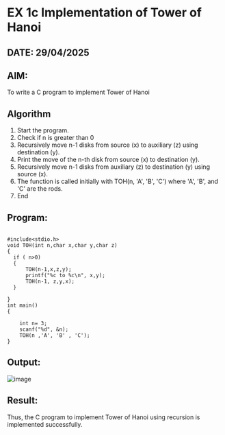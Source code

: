 # EX 1c Implementation of Tower of Hanoi
## DATE: 29/04/2025
## AIM:
To write a C program to implement Tower of Hanoi

## Algorithm
1. Start the program.
2. Check if n is greater than 0
3. Recursively move n-1 disks from source (x) to auxiliary (z) using destination (y).
4. Print the move of the n-th disk from source (x) to destination (y).
5. Recursively move n-1 disks from auxiliary (z) to destination (y) using source (x).
6. The function is called initially with TOH(n, 'A', 'B', 'C') where 'A', 'B', and 'C' are the rods.
7. End

## Program:
```

#include<stdio.h>
void TOH(int n,char x,char y,char z)
{
  if ( n>0)
  {
      TOH(n-1,x,z,y);
      printf("%c to %c\n", x,y);
      TOH(n-1, z,y,x);
  }
  
}
int main()
{
    
    int n= 3;
    scanf("%d", &n);
    TOH(n ,'A', 'B' , 'C');
}
```
## Output:
![image](https://github.com/user-attachments/assets/78c4bd36-94a8-4b60-a10e-eb26dda484e7)

## Result:
Thus, the C program to implement Tower of Hanoi using recursion is implemented successfully.
